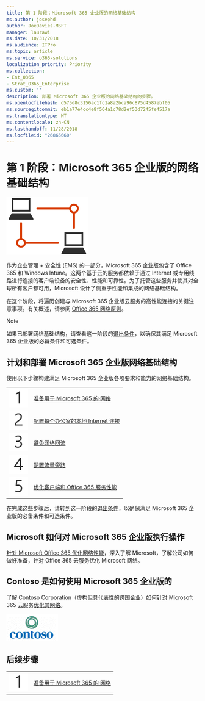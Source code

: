 ```yaml
---
title: 第 1 阶段：Microsoft 365 企业版的网络基础结构
ms.author: josephd
author: JoeDavies-MSFT
manager: laurawi
ms.date: 10/31/2018
ms.audience: ITPro
ms.topic: article
ms.service: o365-solutions
localization_priority: Priority
ms.collection:
- Ent_O365
- Strat_O365_Enterprise
ms.custom: ''
description: 部署 Microsoft 365 企业版的网络基础结构的步骤。
ms.openlocfilehash: d575d8c3156ac1fc1a8a2bca96c875d4587ebf05
ms.sourcegitcommit: eb1a77e4cc4e8f564a1c78d2ef53d7245fe4517a
ms.translationtype: HT
ms.contentlocale: zh-CN
ms.lasthandoff: 11/28/2018
ms.locfileid: "26865660"
---
```

# <a name="phase-1-networking-infrastructure-for-microsoft-365-enterprise"></a>第 1 阶段：Microsoft 365 企业版的网络基础结构

![](./media/deploy-foundation-infrastructure/networking_icon.png)

作为企业管理 + 安全性 (EMS) 的一部分，Microsoft 365 企业版包含了 Office 365 和 Windows Intune。这两个基于云的服务都依赖于通过 Internet 或专用线路进行连接的客户端设备的安全性、性能和可靠性。为了托管这些服务并使其对全球所有客户都可用，Microsoft 设计了侧重于性能和集成的网络基础结构。 

在这个阶段，将遍历创建与 Microsoft 365 企业版云服务的高性能连接的关键注意事项。有关概述，请参阅 [Office 365 网络原则](https://techcommunity.microsoft.com/t5/Office-365-Blog/Getting-the-best-connectivity-and-performance-in-Office-365/ba-p/124694)。

>[!Note]
>如果已部署网络基础结构，请查看这一阶段的[退出条件](networking-exit-criteria.md)，以确保其满足 Microsoft 365 企业版的必备条件和可选条件。

## <a name="plan-and-deploy-your-microsoft-365-enterprise-networking-infrastructure"></a>计划和部署 Microsoft 365 企业版网络基础结构 

使用以下步骤构建满足 Microsoft 365 企业版各项要求和能力的网络基础结构。

|||
|:-------|:-----|
|![](./media/stepnumbers/Step1.png)|[准备用于 Microsoft 365 的·网络](networking-provide-bandwidth-cloud-services.md)|
|![](./media/stepnumbers/Step2.png)|[配置每个办公室的本地 Internet 连接](networking-dns-resolution-same-location.md)|
|![](./media/stepnumbers/Step3.png)|[避免网络回流](networking-avoid-network-hairpins.md)|
|![](./media/stepnumbers/Step4.png)|[配置流量旁路](networking-configure-proxies-firewalls.md)|
|![](./media/stepnumbers/Step5.png)|[优化客户端和 Office 365 服务性能](networking-optimize-tcp-performance.md)|


在完成这些步骤后，请转到这一阶段的[退出条件](networking-exit-criteria.md)，以确保满足 Microsoft 365 企业版的必备条件和可选条件。

## <a name="how-microsoft-does-microsoft-365-enterprise"></a>Microsoft 如何对 Microsoft 365 企业版执行操作

[针对 Microsoft Office 365 优化网络性能](https://www.microsoft.com/itshowcase/Article/Content/631/Optimizing-network-performance-for-Microsoft-Office-365)，深入了解 Microsoft，了解公司如何做好准备，针对 Office 365 云服务优化 Microsoft 网络。

## <a name="how-contoso-did-microsoft-365-enterprise"></a>Contoso 是如何使用 Microsoft 365 企业版的

了解 Contoso Corporation（虚构但具代表性的跨国企业）如何针对 Microsoft 365 云服务[优化其网络](contoso-networking.md)。

![](./media/contoso-overview/contoso-icon.png)

## <a name="next-step"></a>后续步骤

|||
|:-------|:-----|
|![](./media/stepnumbers/Step1.png)|[准备用于 Microsoft 365 的·网络](networking-provide-bandwidth-cloud-services.md)|

